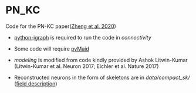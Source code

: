 # PN_KC

Code for the PN-KC paper([Zheng et al. 2020](https://doi.org/10.1101/2020.04.17.047167))

- [python-igraph](https://github.com/igraph/python-igraph) is required to run the code in *connectivity*

- Some code will require [pyMaid](https://github.com/schlegelp/pyMaid)

- *modeling* is modified from code kindly provided by Ashok Litwin-Kumar (Litwin-Kumar et al. Neuron 2017; Eichler et al. Nature 2017)

- Reconstructed neurons in the form of skeletons are in *data/compact_sk/* ([field description](https://catmaid.readthedocs.io/en/stable/_static/api/index.html#operation/skeletons_compact-detail_list))
